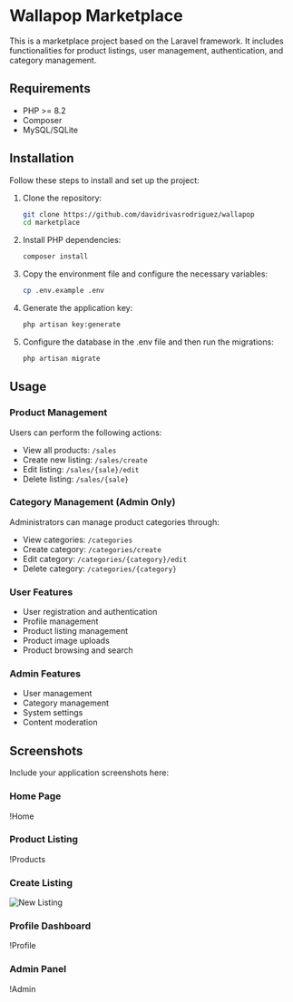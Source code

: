# Wallapop Marketplace

This is a marketplace project based on the Laravel framework. It includes functionalities for product listings, user management, authentication, and category management.

## Requirements

- PHP >= 8.2
- Composer
- MySQL/SQLite

## Installation

Follow these steps to install and set up the project:

1. Clone the repository:
    ```sh
    git clone https://github.com/davidrivasrodriguez/wallapop
    cd marketplace
    ```

2. Install PHP dependencies:
    ```sh
    composer install
    ```

3. Copy the environment file and configure the necessary variables:
    ```sh
    cp .env.example .env
    ```

4. Generate the application key:
    ```sh
    php artisan key:generate
    ```

5. Configure the database in the .env file and then run the migrations:
    ```sh
    php artisan migrate
    ```

## Usage

### Product Management

Users can perform the following actions:
- View all products: `/sales`
- Create new listing: `/sales/create`
- Edit listing: `/sales/{sale}/edit`
- Delete listing: `/sales/{sale}`

### Category Management (Admin Only)

Administrators can manage product categories through:
- View categories: `/categories`
- Create category: `/categories/create`
- Edit category: `/categories/{category}/edit`
- Delete category: `/categories/{category}`

### User Features

- User registration and authentication
- Profile management
- Product listing management
- Product image uploads
- Product browsing and search

### Admin Features

- User management
- Category management
- System settings
- Content moderation

## Screenshots

Include your application screenshots here:

### Home Page
!Home

### Product Listing
!Products

### Create Listing
![New Listing](assets/)

### Profile Dashboard
!Profile

### Admin Panel
!Admin
